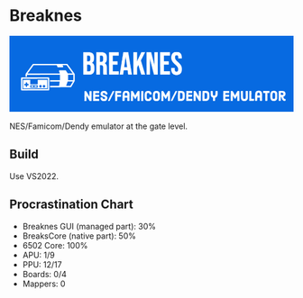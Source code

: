# Breaknes

![logo](/Breaknes/Breaknes/157481692-2ecd4e71-2599-4050-9ce0-815c0336ad27.png)

NES/Famicom/Dendy emulator at the gate level.

## Build

Use VS2022.

## Procrastination Chart

- Breaknes GUI (managed part): 30%
- BreaksCore (native part): 50%
- 6502 Core: 100%
- APU: 1/9
- PPU: 12/17
- Boards: 0/4
- Mappers: 0
